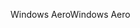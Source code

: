 <span data-ttu-id="bf3f4-101">Windows Aero</span><span class="sxs-lookup"><span data-stu-id="bf3f4-101">Windows Aero</span></span>